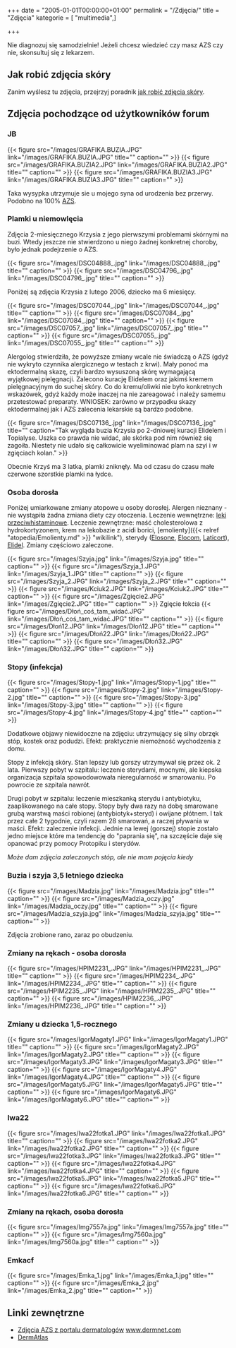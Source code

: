 +++
date = "2005-01-01T00:00:00+01:00"
permalink = "/Zdjęcia/"
title = "Zdjęcia"
kategorie = [ "multimedia",]

+++

Nie diagnozuj się samodzielnie! Jeżeli chcesz wiedzieć czy masz AZS czy nie, skonsultuj się z lekarzem.

## Jak robić zdjęcia skóry

Zanim wyślesz tu zdjęcia, przejrzyj poradnik [jak robić zdjęcia skóry](/atopedia/Jak_robić_zdjęcia_skóry "Co robić, czego nie robić, przykłady błędów i przykład dobrego zdjęcia").

## Zdjęcia pochodzące od użytkowników forum

### JB

{{< figure src="/images/GRAFIKA.BUZIA.JPG" link="/images/GRAFIKA.BUZIA.JPG" title="" caption="" >}}
{{< figure src="/images/GRAFIKA.BUZIA2.JPG" link="/images/GRAFIKA.BUZIA2.JPG" title="" caption="" >}}
{{< figure src="/images/GRAFIKA.BUZIA3.JPG" link="/images/GRAFIKA.BUZIA3.JPG" title="" caption="" >}}

Taka wysypka utrzymuje sie u mojego syna od urodzenia bez przerwy. Podobno na 100% [AZS](/atopedia/AZS "wikilink").

### Plamki u niemowlęcia

Zdjęcia 2-miesięcznego Krzysia z jego pierwszymi problemami skórnymi na buzi. Wtedy jeszcze nie stwierdzono u niego żadnej konkretnej choroby, było jednak podejrzenie o AZS.

{{< figure src="/images/DSC04888_.jpg" link="/images/DSC04888_.jpg" title="" caption="" >}}
{{< figure src="/images/DSC04796_.jpg" link="/images/DSC04796_.jpg" title="" caption="" >}}

Poniżej są zdjęcia Krzysia z lutego 2006, dziecko ma 6 miesięcy.

{{< figure src="/images/DSC07044_.jpg" link="/images/DSC07044_.jpg" title="" caption="" >}}
{{< figure src="/images/DSC07084_.jpg" link="/images/DSC07084_.jpg" title="" caption="" >}}
{{< figure src="/images/DSC07057_.jpg" link="/images/DSC07057_.jpg" title="" caption="" >}}
{{< figure src="/images/DSC07055_.jpg" link="/images/DSC07055_.jpg" title="" caption="" >}}

Alergolog stwierdziła, że powyższe zmiany wcale nie świadczą o AZS (gdyż nie wykryto czynnika alergicznego w testach z krwi). Mały ponoć ma ektodermalną skazę, czyli bardzo wysuszoną skórę wymagającą wyjątkowej pielęgnacji. Zalecono kurację Elidelem oraz jakimś kremem pielęgnacyjnym do suchej skóry. Co do kremu/oliwki nie było konkretnych wskazówek, gdyż każdy może inaczej na nie zareagować i należy samemu przetestować preparaty. WNIOSEK: zarówno w przypadku skazy ektodermalnej jak i AZS zalecenia lekarskie są bardzo podobne.

{{< figure src="/images/DSC07136_.jpg" link="/images/DSC07136_.jpg" title="" caption="Tak wygląda buzia Krzysia po 2-dniowej kuracji Elidelem i Topialyse. Uszka co prawda nie widać, ale skórka pod nim również się zagoiła. Niestety nie udało się całkowicie wyeliminować plam na szyi i w zgięciach kolan." >}}

Obecnie Krzyś ma 3 latka, plamki zniknęły. Ma od czasu do czasu małe czerwone szorstkie plamki na łydce.

### Osoba dorosła

Poniżej umiarkowane zmiany atopowe u osoby dorosłej. Alergen nieznany - nie wystąpiła żadna zmiana diety czy otoczenia. Leczenie wewnętrzne: [leki przeciwhistaminowe](/atopedia/Leki_antyhistaminowe "wikilink"). Leczenie zewnętrzne: maść cholesterolowa z hydrokortyzonem, krem na lekobazie z acidi borici, [emolienty]({{< relref "atopedia/Emolienty.md" >}} "wikilink"), sterydy ([Elosone](/atopedia/Elosone "wikilink"), [Elocom](/atopedia/Elocom "wikilink"), [Laticort](/atopedia/Laticort "wikilink")), [Elidel](/atopedia/Elidel "wikilink"). Zmiany częściowo zaleczone.

{{< figure src="/images/Szyja.jpg" link="/images/Szyja.jpg" title="" caption="" >}}
{{< figure src="/images/Szyja_1.JPG" link="/images/Szyja_1.JPG" title="" caption="" >}}
{{< figure src="/images/Szyja_2.JPG" link="/images/Szyja_2.JPG" title="" caption="" >}}
{{< figure src="/images/Kciuk2.JPG" link="/images/Kciuk2.JPG" title="" caption="" >}}
{{< figure src="/images/Zgięcie2.JPG" link="/images/Zgięcie2.JPG" title="" caption="" >}} Zgięcie łokcia {{< figure src="/images/Dłoń_coś_tam_widać.JPG" link="/images/Dłoń_coś_tam_widać.JPG" title="" caption="" >}}
{{< figure src="/images/Dłoń12.JPG" link="/images/Dłoń12.JPG" title="" caption="" >}}
{{< figure src="/images/Dłoń22.JPG" link="/images/Dłoń22.JPG" title="" caption="" >}}
{{< figure src="/images/Dłoń32.JPG" link="/images/Dłoń32.JPG" title="" caption="" >}}

### Stopy (infekcja)

{{< figure src="/images/Stopy-1.jpg" link="/images/Stopy-1.jpg" title="" caption="" >}}
{{< figure src="/images/Stopy-2.jpg" link="/images/Stopy-2.jpg" title="" caption="" >}}
{{< figure src="/images/Stopy-3.jpg" link="/images/Stopy-3.jpg" title="" caption="" >}}
{{< figure src="/images/Stopy-4.jpg" link="/images/Stopy-4.jpg" title="" caption="" >}}

Dodatkowe objawy niewidoczne na zdjęciu: utrzymujący się silny obrzęk stóp, kostek oraz podudzi. Efekt: praktycznie niemożność wychodzenia z domu.

Stopy z infekcją skóry. Stan lepszy lub gorszy utrzymywał się przez ok. 2 lata. Pierwszy pobyt w szpitalu: leczenie sterydami, mocnymi, ale kiepska organizacja szpitala spowodowowała nieregularność w smarowaniu. Po powrocie ze szpitala nawrót.

Drugi pobyt w szpitalu: leczenie mieszkanką sterydu i antybiotyku, zaaplikowanego na całe stopy. Stopy były dwa razy na dobę smarowane grubą warstwą maści robionej (antybiotyk+steryd) i owijane płótnem. I tak przez całe 2 tygodnie, czyli razem 28 smarowań, a raczej pływania w maści. Efekt: zaleczenie infekcji. Jednie na lewej (gorszej) stopie zostało jedno miejsce które ma tendencję do "paprania się", na szczęście daje się opanować przy pomocy Protopiku i sterydów.

*Może dam zdjęcia zaleczonych stóp, ale nie mam pojęcia kiedy*

### Buzia i szyja 3,5 letniego dziecka

{{< figure src="/images/Madzia.jpg" link="/images/Madzia.jpg" title="" caption="" >}}
{{< figure src="/images/Madzia_oczy.jpg" link="/images/Madzia_oczy.jpg" title="" caption="" >}}
{{< figure src="/images/Madzia_szyja.jpg" link="/images/Madzia_szyja.jpg" title="" caption="" >}}

Zdjęcia zrobione rano, zaraz po obudzeniu.

### Zmiany na rękach - osoba dorosła

{{< figure src="/images/HPIM2231_.JPG" link="/images/HPIM2231_.JPG" title="" caption="" >}}
{{< figure src="/images/HPIM2234_.JPG" link="/images/HPIM2234_.JPG" title="" caption="" >}}
{{< figure src="/images/HPIM2235_.JPG" link="/images/HPIM2235_.JPG" title="" caption="" >}}
{{< figure src="/images/HPIM2236_.JPG" link="/images/HPIM2236_.JPG" title="" caption="" >}}

### Zmiany u dziecka 1,5-rocznego

{{< figure src="/images/IgorMagaty1.JPG" link="/images/IgorMagaty1.JPG" title="" caption="" >}}
{{< figure src="/images/IgorMagaty2.JPG" link="/images/IgorMagaty2.JPG" title="" caption="" >}}
{{< figure src="/images/IgorMagaty3.JPG" link="/images/IgorMagaty3.JPG" title="" caption="" >}}
{{< figure src="/images/IgorMagaty4.JPG" link="/images/IgorMagaty4.JPG" title="" caption="" >}}
{{< figure src="/images/IgorMagaty5.JPG" link="/images/IgorMagaty5.JPG" title="" caption="" >}}
{{< figure src="/images/IgorMagaty6.JPG" link="/images/IgorMagaty6.JPG" title="" caption="" >}}

### Iwa22

{{< figure src="/images/Iwa22fotka1.JPG" link="/images/Iwa22fotka1.JPG" title="" caption="" >}}
{{< figure src="/images/Iwa22fotka2.JPG" link="/images/Iwa22fotka2.JPG" title="" caption="" >}}
{{< figure src="/images/Iwa22fotka3.JPG" link="/images/Iwa22fotka3.JPG" title="" caption="" >}}
{{< figure src="/images/Iwa22fotka4.JPG" link="/images/Iwa22fotka4.JPG" title="" caption="" >}}
{{< figure src="/images/Iwa22fotka5.JPG" link="/images/Iwa22fotka5.JPG" title="" caption="" >}}
{{< figure src="/images/Iwa22fotka6.JPG" link="/images/Iwa22fotka6.JPG" title="" caption="" >}}

### Zmiany na rękach, osoba dorosła

{{< figure src="/images/Img7557a.jpg" link="/images/Img7557a.jpg" title="" caption="" >}}
{{< figure src="/images/Img7560a.jpg" link="/images/Img7560a.jpg" title="" caption="" >}}

### Emkacf

{{< figure src="/images/Emka_1.jpg" link="/images/Emka_1.jpg" title="" caption="" >}}
{{< figure src="/images/Emka_2.jpg" link="/images/Emka_2.jpg" title="" caption="" >}}

## Linki zewnętrzne

-   [Zdjęcia AZS z portalu dermatologów](http://www.dermnet.com/moduleIndex.cfm?moduleID=2) www.dermnet.com
-   [DermAtlas](http://dermatlas.med.jhmi.edu/?search=diagnosis:%27eczema%20%28dermatitis,%20atopic%29%27)
